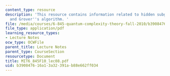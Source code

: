 ```yaml
---
content_type: resource
description: 'This resource contains information related to hidden subgroup problem
  and Grover''s algorithm. '
file: /media/courses/6-845-quantum-complexity-theory-fall-2010/b390847616a13a32391ab88e662ff034_MIT6_845F10_lec08.pdf
file_type: application/pdf
learning_resource_types:
- Lecture Notes
ocw_type: OCWFile
parent_title: Lecture Notes
parent_type: CourseSection
resourcetype: Document
title: MIT6_845F10_lec08.pdf
uid: b3908476-16a1-3a32-391a-b88e662ff034
---
```

